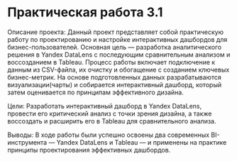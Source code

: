 # Практическая работа 3.1
Описание проекта:
Данный проект представляет собой практическую работу по проектированию и настройке интерактивных дашбордов для бизнес-пользователей. Основная цель — разработка аналитического решения в Yandex DataLens с последующим сравнительным анализом и воссозданием в Tableau.
Процесс работы включает подключение к данным из CSV-файла, их очистку и обогащение с созданием ключевых бизнес-метрик. На основе подготовленных данных разрабатываются визуализации(чарты) и собирается интерактивный дашборд, который затем оценивается по принципам эффективного дизайна.

Цели:
Разработать интерактивный дашборд в Yandex DataLens, провести его критический анализ с точки зрения дизайна, а также воссоздать и расширить его в Tableau для сравнительного анализа.

Выводы:
В ходе работы были успешно освоены два современных BI-инструмента — Yandex DataLens и Tableau — и применены на практике принципы проектирования эффективных дашбордов.





